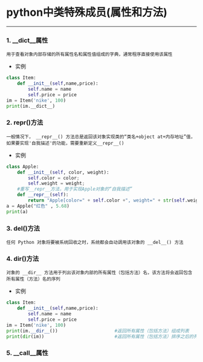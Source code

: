 # python中类特殊成员(属性和方法)
_____
### 1. __dict__属性
`用于查看对象内部存储的所有属性名和属性值组成的字典，通常程序直接使用该属性`

* 实例
```python
class Item:
    def __init__(self,name,price):
        self.name = name
        self.price = price
im = Item('nike', 100)
print(im.__dict__)
```

### 2. __repr__()方法
`一般情况下， __repr__() 方法总是返回该对象实现类的“类名+object at+内存地址”值，如果要实现'自我描述'的功能，需要重新定义__repr__()`

* 实例
```python
class Apple:
    def __init__(self, color, weight):
        self.color = color;
        self.weight = weight;
    #重写__repr__方法，用于实现Apple对象的“自我描述”
    def __repr__(self):
        return "Apple[color=" + self.color +", weight=" + str(self.weight) + "]"
a = Apple("红色" , 5.68)
print(a)
```
### 3. __del__()方法
`任何 Python 对象将要被系统回收之时，系统都会自动调用该对象的 __del__() 方法`

### 4. __dir__()方法
`对象的 __dir__ 方法用于列出该对象内部的所有属性（包括方法）名，该方法将会返回包含所有属性（方法）名的序列`

* 实例
```python
class Item:
    def __init__(self,name,price):
        self.name = name
        self.price = price
im = Item('nike', 100)
print(im.__dir__())                     #返回所有属性（包括方法）组成列表
print(dir(im))                          #返回所有属性（包括方法）排序之后的列表
```
### 5. __call__属性
        
